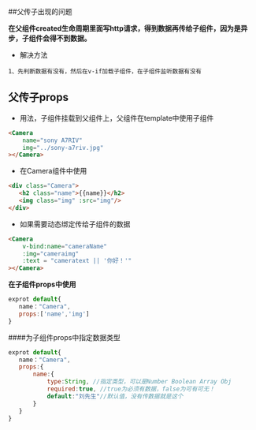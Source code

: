 ##父传子出现的问题

**在父组件created生命周期里面写http请求，得到数据再传给子组件，因为是异步，子组件会得不到数据。**

* 解决方法

```
1、先判断数据有没有，然后在v-if加载子组件，在子组件监听数据有没有
```



## 父传子props

* 用法，子组件挂载到父组件上，父组件在template中使用子组件

```html
<Camera
    name="sony A7RIV"
    img="../sony-a7riv.jpg"
></Camera>
```

* 在Camera组件中使用

```html
<div class="Camera">
   <h2 class="name">{{name}}</h2>
   <img class="img" :src="img"/>
</div>
```

* 如果需要动态绑定传给子组件的数据

```html
<Camera
    v-bind:name="cameraName"
    :img="cameraimg"
    :text = "cameratext || '你好！'"
></Camera>	
```

**在子组件props中使用**

```js
exprot default{
   name："Camera",
   props:['name','img']
}
```

####为子组件props中指定数据类型

```js
exprot default{
   name："Camera",
   props:{
       name:{
           type:String, //指定类型，可以是Number Boolean Array Obj
           required:true, //true为必须有数据，false为可有可无！
           default:"刘先生"//默认值，没有传数据就是这个
       }
   }
}
```

